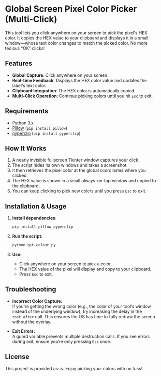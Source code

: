 

# Global Screen Pixel Color Picker (Multi-Click)

This tool lets you click anywhere on your screen to pick the pixel's HEX color. It copies the HEX value to your clipboard and displays it in a small window—whose text color changes to match the picked color. No more tedious “OK” clicks!

## Features

- **Global Capture**: Click anywhere on your screen.
- **Real-time Feedback**: Displays the HEX color value and updates the label's text color.
- **Clipboard Integration**: The HEX color is automatically copied.
- **Multi-Click Operation**: Continue picking colors until you hit `Esc` to exit.

## Requirements

- Python 3.x
- [Pillow](https://pillow.readthedocs.io/) (`pip install pillow`)
- [pyperclip](https://pypi.org/project/pyperclip/) (`pip install pyperclip`)

## How It Works

1. A nearly invisible fullscreen Tkinter window captures your click.
2. The script hides its own windows and takes a screenshot.
3. It then retrieves the pixel color at the global coordinates where you clicked.
4. The HEX value is shown in a small always-on-top window and copied to the clipboard.
5. You can keep clicking to pick new colors until you press `Esc` to exit.

## Installation & Usage

1. **Install dependencies:**

    ```bash
    pip install pillow pyperclip
    ```

2. **Run the script:**

    ```bash
    python get-colour.py
    ```

3. **Use:**
   - Click anywhere on your screen to pick a color.
   - The HEX value of the pixel will display and copy to your clipboard.
   - Press `Esc` to exit.


## Troubleshooting

- **Incorrect Color Capture:**  
  If you're getting the wrong color (e.g., the color of your tool's window instead of the underlying window), try increasing the delay in the `root.after` call. This ensures the OS has time to fully redraw the screen without the overlay.

- **Exit Errors:**  
  A guard variable prevents multiple destruction calls. If you see errors during exit, ensure you’re only pressing `Esc` once.

## License

This project is provided as-is. Enjoy picking your colors with no fuss!

